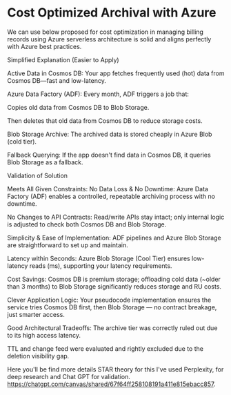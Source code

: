 # Cost Optimized Archival with Azure

We can use below proposed for cost optimization in managing billing records using Azure serverless architecture is solid and aligns perfectly with Azure best practices.

Simplified Explanation (Easier to Apply)

Active Data in Cosmos DB:
Your app fetches frequently used (hot) data from Cosmos DB—fast and low-latency.

Azure Data Factory (ADF):
Every month, ADF triggers a job that:

Copies old data from Cosmos DB to Blob Storage.

Then deletes that old data from Cosmos DB to reduce storage costs.

Blob Storage Archive:
The archived data is stored cheaply in Azure Blob (cold tier).

Fallback Querying:
If the app doesn't find data in Cosmos DB, it queries Blob Storage as a fallback.

Validation of Solution

Meets All Given Constraints:
No Data Loss & No Downtime: Azure Data Factory (ADF) enables a controlled, repeatable archiving process with no downtime.

No Changes to API Contracts: Read/write APIs stay intact; only internal logic is adjusted to check both Cosmos DB and Blob Storage.

Simplicity & Ease of Implementation: ADF pipelines and Azure Blob Storage are straightforward to set up and maintain.

Latency within Seconds: Azure Blob Storage (Cool Tier) ensures low-latency reads (ms), supporting your latency requirements.

Cost Savings:
Cosmos DB is premium storage; offloading cold data (~older than 3 months) to Blob Storage significantly reduces storage and RU costs.

Clever Application Logic:
Your pseudocode implementation ensures the service tries Cosmos DB first, then Blob Storage — no contract breakage, just smarter access.

Good Architectural Tradeoffs:
The archive tier was correctly ruled out due to its high access latency.

TTL and change feed were evaluated and rightly excluded due to the deletion visibility gap.

Here you'll be find more details STAR theory for this I've used Perplexity, for deep research and Chat GPT for validation.
https://chatgpt.com/canvas/shared/67f64ff258108191a411e815ebacc857.
